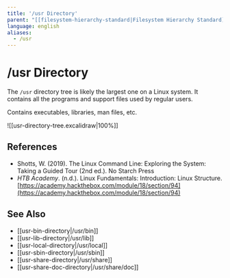 ```yaml
---
title: '/usr Directory'
parent: "[[filesystem-hierarchy-standard|Filesystem Hierarchy Standard]]"
language: english
aliases:
  - /usr
---
```


# /usr Directory

The `/usr` directory tree is likely the largest one on a Linux system. It contains all the programs and support files used by regular users.

Contains executables, libraries, man files, etc.

![[usr-directory-tree.excalidraw|100%]]

## References

- Shotts, W. (2019). <span class="reference-title">The Linux Command Line: Exploring the System: Taking a Guided Tour (2nd ed.)</span>. No Starch Press
- _HTB Academy_. (n.d.). <span class="reference-title">Linux Fundamentals: Introduction: Linux Structure</span>. [https://academy.hackthebox.com/module/18/section/94](https://academy.hackthebox.com/module/18/section/94)

## See Also

- [[usr-bin-directory|/usr/bin]]
- [[usr-lib-directory|/usr/lib]]
- [[usr-local-directory|/usr/local]]
- [[usr-sbin-directory|/usr/sbin]]
- [[usr-share-directory|/usr/share]]
- [[usr-share-doc-directory|/usr/share/doc]]
